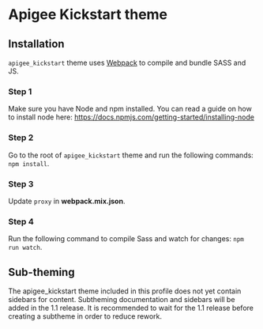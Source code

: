 # Apigee Kickstart theme

## Installation
`apigee_kickstart` theme uses [Webpack](https://webpack.js.org) to compile and bundle SASS and JS.

### Step 1
Make sure you have Node and npm installed.
You can read a guide on how to install node here: https://docs.npmjs.com/getting-started/installing-node

### Step 2
Go to the root of `apigee_kickstart` theme and run the following commands: `npm install`.

### Step 3
Update `proxy` in **webpack.mix.json**.

### Step 4
Run the following command to compile Sass and watch for changes: `npm run watch`.

## Sub-theming
The apigee_kickstart theme included in this profile does not yet contain sidebars for content. Subtheming
documentation and sidebars will be added in the 1.1 release.  It is recommended to wait for the 1.1 release before creating a
subtheme in order to reduce rework.
